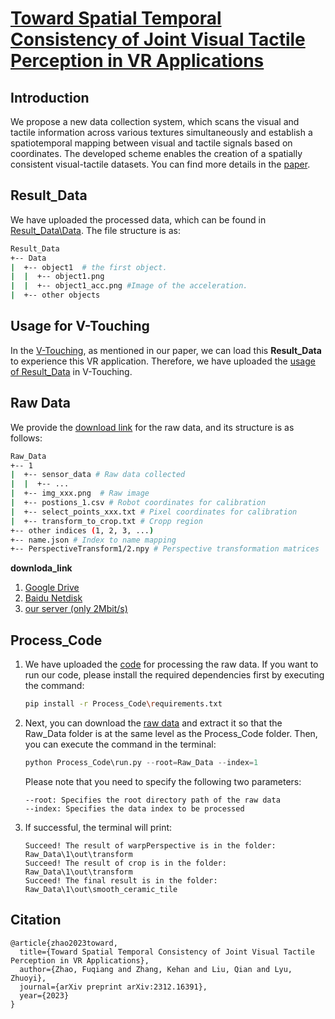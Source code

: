 # [Toward Spatial Temporal Consistency of Joint Visual Tactile Perception in VR Applications](https://arxiv.org/abs/2312.16391)

## Introduction
We propose a new data collection system, which scans the visual and tactile information across various textures simultaneously and establish a spatiotemporal mapping between visual and tactile signals based on coordinates. The developed scheme enables the creation of a spatially consistent visual-tactile datasets. You can find more details in the [paper](https://arxiv.org/abs/2312.16391).


## Result_Data
We have uploaded the processed data, which can be found in [Result_Data\Data](./Result_Data/Data). The file structure is as:

```bash
Result_Data
+-- Data
|  +-- object1  # the first object.
|  |  +-- object1.png 
|  |  +-- object1_acc.png #Image of the acceleration. 
|  +-- other objects
```

## Usage for V-Touching
In the [V-Touching](https://github.com/wmtlab/V-Touching), as mentioned in our paper, we can load this **Result_Data** to experience this VR application.
Therefore, we have uploaded the [usage of Result_Data](./Result_Data/README.md) in V-Touching.

## Raw Data


We provide the [download link](#downloda_link) for the raw data, and its structure is as follows:
```bash
Raw_Data
+-- 1
|  +-- sensor_data # Raw data collected
|  |  +-- ...
|  +-- img_xxx.png  # Raw image
|  +-- postions_1.csv # Robot coordinates for calibration
|  +-- select_points_xxx.txt # Pixel coordinates for calibration
|  +-- transform_to_crop.txt # Cropp region
+-- other indices (1, 2, 3, ...)
+-- name.json # Index to name mapping
+-- PerspectiveTransform1/2.npy # Perspective transformation matrices
```

<a name="downloda_link"></a>
**downloda_link**

1. [Google Drive](https://drive.google.com/file/d/1Nb5QZbwzmNZzgtV51yKvVxLK2R32QKhV/view?usp=drive_link)
2. [Baidu Netdisk](https://pan.baidu.com/s/12ih3tPbuMlzeiUN4M86ndA?pwd=sb3d) 
3. [our server (only 2Mbit/s)](https://www.wmt-lab.com/wp-content/uploads/1703/65/Pixel2Taxel.zip)



## Process_Code
1. We have uploaded the [code](Process_Code)  for processing the raw data.
If you want to run our code, please install the required dependencies first by executing the command:
    ```bash
    pip install -r Process_Code\requirements.txt
    ```
2. Next, you can download the [raw data](https://drive.google.com/file/d/1Nb5QZbwzmNZzgtV51yKvVxLK2R32QKhV/view?usp=drive_link) and extract it so that the Raw_Data folder is at the same level as the Process_Code folder. Then, you can execute the command in the terminal:
    ```python
    python Process_Code\run.py --root=Raw_Data --index=1 
    ```
    Please note that you need to specify the following two parameters:
    ```
    --root: Specifies the root directory path of the raw data
    --index: Specifies the data index to be processed
    ```
3. If successful, the terminal will print:
    ```
    Succeed! The result of warpPerspective is in the folder:  Raw_Data\1\out\transform
    Succeed! The result of crop is in the folder:  Raw_Data\1\out\transform
    Succeed! The final result is in the folder:  Raw_Data\1\out\smooth_ceramic_tile
    ```

## Citation

```
@article{zhao2023toward,
  title={Toward Spatial Temporal Consistency of Joint Visual Tactile Perception in VR Applications},
  author={Zhao, Fuqiang and Zhang, Kehan and Liu, Qian and Lyu, Zhuoyi},
  journal={arXiv preprint arXiv:2312.16391},
  year={2023}
}
```
